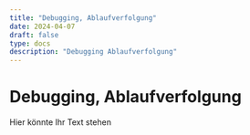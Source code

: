 ```yaml
---
title: "Debugging, Ablaufverfolgung"
date: 2024-04-07
draft: false
type: docs
description: "Debugging Ablaufverfolgung"
---
```


# Debugging, Ablaufverfolgung

Hier könnte Ihr Text stehen